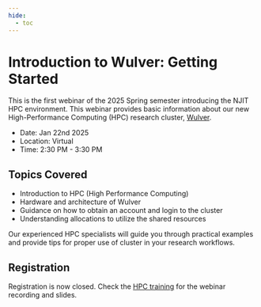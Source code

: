 ```yaml
---
hide:
  - toc
---
```


# Introduction to Wulver: Getting Started

This is the first webinar of the 2025 Spring semester introducing the NJIT HPC environment. This webinar provides basic information about our new High-Performance Computing (HPC) research cluster, [Wulver](wulver.md).

- Date: Jan 22nd 2025
- Location: Virtual
- Time: 2:30 PM - 3:30 PM

## Topics Covered

* Introduction to HPC (High Performance Computing)
* Hardware and architecture of Wulver
* Guidance on how to obtain an account and login to the cluster
* Understanding allocations to utilize the shared resources

Our experienced HPC specialists will guide you through practical examples and provide tips for proper use of cluster in your research workflows.

## Registration

Registration is now closed. Check the [HPC training](../../../Workshop_and_Training_Videos/index.md#introduction-to-wulver-getting-started) for the webinar recording and slides.
